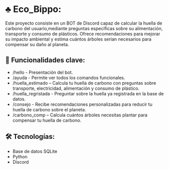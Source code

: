 # ♣️ Eco_Bippo:
Este proyecto consiste en un BOT de Discord capaz de calcular la huella de carbono del usuario,mediante preguntas específicas sobre su alimentación, transporte y consumo de plásticos. Ofrece recomendaciones para mejorar su impacto ambiental y estima cuántos árboles serían necesarios para compensar su daño al planeta.

## 🌱 Funcionalidades clave:
- /hello - Presentación del bot.
- /ayuda - Permite ver todos los comandos funcionales.
- /huella_estimado – Calcula tu huella de carbono con preguntas sobre transporte, electricidad, alimentación y consumo de plástico.
- /huella_regristada - Preguntar sobre la huella ya registrada en la base de datos.
- /consejo - Recibe recomendaciones personalizadas para reducir tu huella de carbono sobre el planeta.
- /carbono_comp – Calcula cuántos árboles necesitas plantar para compensar tu huella de carbono.

## 🛠️ Tecnologías:
- Base de datos SQLite
- Python
- Discord
